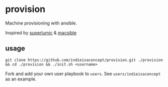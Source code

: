 # provision

Machine provisioning with ansible.

Inspired by [superlumic](https://github.com/superlumic/superlumic) & [macsible](https://github.com/macsible/macsible)

## usage

```shell
git clone https://github.com/indieisaconcept/provision.git ./provision && cd ./provision && ./init.sh <username>
```
Fork and add your own user playbook to `users`. See `users/indieisaconcept` as an example.

